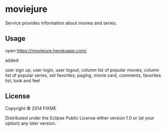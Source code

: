 # moviejure

Service provides information about movies and series.

## Usage

open https://moviejure.herokuapp.com/

added:

user sign up,
user login,
user logout,
column list of popular movies,
column list of popular series,
set favorites,
paging,
movie card,
comments,
favorites list,
look and feel



## License

Copyright © 2014 FIXME

Distributed under the Eclipse Public License either version 1.0 or (at
your option) any later version.

